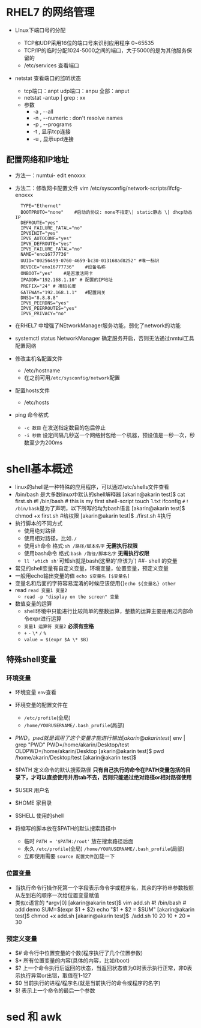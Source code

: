 # RHEL7 的网络管理
- LInux下端口号的分配
    - TCP和UDP采用16位的端口号来识别应用程序 0~65535
    - TCP/IP的临时分配1024-5000之间的端口，大于5000的是为其他服务保留的
    - /etc/services 查看端口

- netstat 查看端口的监听状态
    - tcp端口：anpt udp端口：anpu 全部：anput
    - netstat -antup | grep : xx
    - 参数
        - -a , --all
        - -n , --numeric : don't resolve names
        - -p , --programs
        - -t , 显示tcp连接
        - -u , 显示upd连接

## 配置网络和IP地址
- 方法一：numtui- edit enoxxx
- 方法二：修改网卡配置文件 vim /etc/sysconfig/network-scripts/ifcfg-enoxxx

    	TYPE="Ethernet"
        BOOTPROTO="none"	#启动的协议: none不指定\| static静态 \| dhcp动态IP
        DEFROUTE="yes"
        IPV4_FAILURE_FATAL="no"
        IPV6INIT="yes"
        IPV6_AUTOCONF="yes"
        IPV6_DEFROUTE="yes"
        IPV6_FAILURE_FATAL="no"
        NAME="eno16777736"
        UUID="00256499-0760-4659-bc30-013168ad8252" #唯一标识
        DEVICE="eno16777736" 	#设备名称
        ONBOOT="yes"	#是否激活网卡
        IPADDR="192.168.1.10" # 配置的IP地址
        PREFIX="24"	# 掩码长度
        GATEWAY="192.168.1.1"	#配置网关
        DNS1="8.8.8.8"
        IPV6_PEERDNS="yes"
        IPV6_PEERROUTES="yes"
        IPV6_PRIVACY="no"
- 在RHEL7 中增强了NEtworkManager服务功能，弱化了network的功能
- systemctl status NetworkManager 确定服务开启，否则无法通过nmtui工具配置网络

- 修改主机名配置文件
    - /etc/hostname
    - 在之前可用`/etc/sysconfig/network`配置
- 配置hosts文件
    - /etc/hosts
- ping 命令格式
    - `-c 数目` 在发送指定数目的包后停止
    - `-i 秒数` 设定间隔几秒送一个网络封包给一个机器，预设值是一秒一次，秒数至少为200ms

# shell基本概述
- linux的shell是一种特殊的应用程序，可以通过/etc/shells文件查看
- /bin/bash 是大多数linux中默认的shell解释器
        [akarin@akarin test]$ cat first.sh
        #! /bin/bash
        # this is my first shell-script
        touch 1.txt
        ifconfig
`#！ /bin/bash`是为了声明，以下所写的均为bash语言
        [akarin@akarin test]$ chmod +x first.sh #给权限
		[akarin@akarin test]$ ./first.sh #执行
- 执行脚本的不同方式
    - 使用绝对路径
    - 使用相对路径，比如`./`
    - 使用sh命令 格式:`sh /路径/脚本名字` **无需执行权限**
    - 使用bash命令 格式:`bash /路径/脚本名字` **无需执行权限**
    - `ll 'which sh'`可知sh就是bash(这里的'应该为\`)
##- shell 的变量
- 常见的shell变量有自定义变量，环境变量，位置变量，预定义变量
- 一般用echo输出变量的值 `echo $变量名 [$变量名]`
- 变量名和后面的字符容易混淆的时候应该使用{}`echo ${变量名} other`
- read `read 变量1 变量2`
    - `read -p "display on the screen" 变量`
- 数值变量的运算
    - shell环境中只能进行比较简单的整数运算，整数的运算主要是用过内部命令expr进行运算
    - `变量1 运算符 变量2` **必须有空格**
    - `+` `-` `\*` `/` `%`
    - `value = $(expr $A \* $B)`

## 特殊shell变量
### 环境变量
- 环境变量 `env`查看
- 环境变量的配置文件在
    - `/etc/profile`(全局)
    - `/home/YOURUSERNAME/.bash_profile`(局部)

- $PWD ，pwd就是调用了这个变量才能进行输出
        [akarin@akarin test]$ env | grep "PWD"
        PWD=/home/akarin/Desktop/test
        OLDPWD=/home/akarin/Desktop
        [akarin@akarin test]$ pwd
        /home/akarin/Desktop/test
        [akarin@akarin test]$
- $PATH 定义命令的默认搜索路径 **只有自己执行的命令在PATH变量包括的目录下，才可以直接使用并用tab不去，否则只能通过绝对路径or相对路径使用**
- $USER  用户名
- $HOME  家目录
- $SHELL  使用的shell
- 将缩写的脚本放在$PATH的默认搜索路径中
    - 临时 `PATH = '$PATH:/root'` 放在搜索路径后面
    - 永久
        `/etc/profile`(全局)
        `/home/YOURUSERNAME/.bash_profile`(局部)
    - 立即使用需要 `source 配置文件`加载一下

### 位置变量
- 当执行命令行操作死第一个字段表示命令字或程序名，其余的字符串参数按照从左到右的顺序一次给位置变量赋值
- 类似c语言的 *argv[0]
		[akarin@akarin test]$ vim add.sh
        #! /bin/bash
        # add demo
        SUM=$(expr $1 + $2)
        echo "$1 + $2 = $SUM"
        [akarin@akarin test]$ chmod +x add.sh
        [akarin@akarin test]$ ./add.sh 10 20
		10 + 20 = 30

### 预定义变量
- $# 命令行中位置变量的个数(程序执行了几个位置参数)
- $* 所有位置变量的内容(具体的内容，比如/boot)
- $? 上一个命令执行后返回的状态，当返回状态值为0时表示执行正常，非0表示执行异常or出错，取值在1-127
- $0 当前执行的进程/程序名(就是当前执行的命令或程序的名字)
- $! 表示上一个命令的最后一个参数

# sed 和 awk





